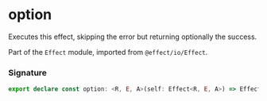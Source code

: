 # option

Executes this effect, skipping the error but returning optionally the
success.

Part of the `Effect` module, imported from `@effect/io/Effect`.

### Signature

```typescript
export declare const option: <R, E, A>(self: Effect<R, E, A>) => Effect<R, never, Option.Option<A>>
```
